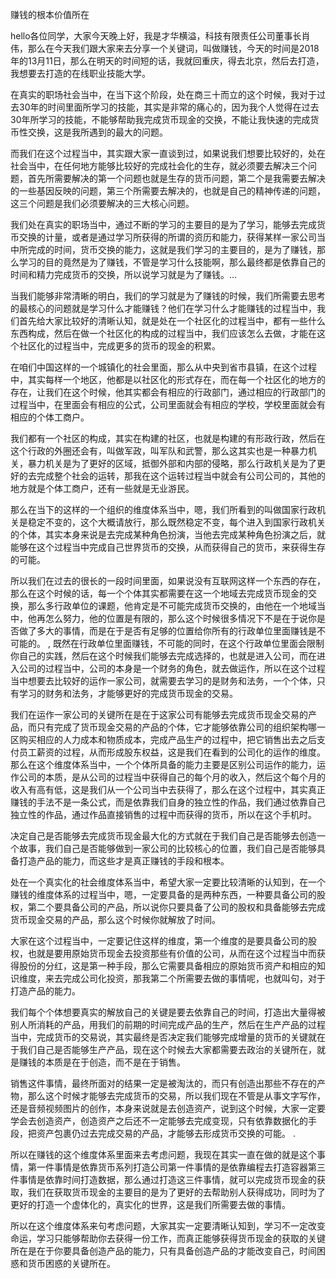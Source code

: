 赚钱的根本价值所在

hello各位同学，大家今天晚上好，我是才华横溢，科技有限责任公司董事长肖伟，那么在今天我们跟大家来去分享一个关键词，叫做赚钱，今天的时间是2018年的13月11日，那么在明天的时间短的话，我就回重庆，得去北京，然后去打造，我想要去打造的在线职业技能大学。

在真实的职场社会当中，在当下这个阶段，处在商三十而立的这个时候，我对于过去30年的时间里面所学习的技能，其实是非常的痛心的，因为我个人觉得在过去30年所学习的技能，不能够帮助我完成货币现金的交换，不能让我快速的完成货币性交换，这是我所遇到的最大的问题。

而我们在这个过程当中，其实跟大家一直谈到过，如果说我们想要比较好的，处在社会当中，在任何地方能够比较好的完成社会化的生存，就必须要去解决三个问题，首先所需要解决的第一个问题也就是生存的货币问题，第二个是我需要去解决的一些基因反映的问题，第三个所需要去解决的，也就是自己的精神传递的问题，这三个问题是我们必须要解决的三大核心问题。

我们处在真实的职场当中，通过不断的学习的主要目的是为了学习，能够去完成货币交换的计量，或者是通过学习所获得的所谓的资历和能力，获得某样一家公司当中所完成的时间，货币交换的能力，这就是我们学习的主要目的，是为了赚钱，那么学习的目的竟然是为了赚钱，不管是学习什么技能啊，那么最终都是依靠自己的时间和精力完成货币的交换，所以说学习就是为了赚钱。…

当我们能够非常清晰的明白，我们的学习就是为了赚钱的时候，我们所需要去思考的最核心的问题就是学习什么才能赚钱？他们在学习什么才能赚钱的过程当中，我们首先给大家比较好的清晰认知，就是处在一个社区化的过程当中，都有一些什么东西构成，然后在做一个社区化的构成的过程当中，我们应该怎么去做，才能在这个社区化的过程当中，完成更多的货币的现金的积累。

在咱们中国这样的一个城镇化的社会里面，那么从中央到省市县镇，在这个过程中，其实每样一个地区，他都是以社区化的形式存在，而在每一个社区化的地方的存在，让我们在这个时候，他其实都会有相应的行政部门，通过相应的行政部门的过程当中，在里面会有相应的公式，公司里面就会有相应的学校，学校里面就会有相应的个体工商户。

我们都有一个社区的构成，其实在构建的社区，也就是构建的有形政行政，然后在这个行政的外圈还会有，叫做军政，叫军队和武警，那么这其实也是一种暴力机关，暴力机关是为了更好的区域，抵御外部和内部的侵略，那么行政机关是为了更好的去完成整个社会的运转，那我在这个运转过程当中就会有公司公司的，其他的地方就是个体工商户，还有一些就是无业游民。

那么在当下的这样的一个组织的维度体系当中，嗯，我们所看到的叫做国家行政机关是稳定不变的，这个大概请放行，那么既然稳定不变，每个进入到国家行政机关的个体，其实本身来说是去完成某种角色扮演，当他去完成某种角色扮演之后，就能够在这个过程当中完成自己世界货币的交换，从而获得自己的货币，来获得生存的可能。

所以我们在过去的很长的一段时间里面，如果说没有互联网这样一个东西的存在，那么在这个时候的话，每一个个体其实都需要在这一个地域去完成货币现金的交换，那么多行政单位的课题，他肯定是不可能完成货币交换的，由他在一个地域当中，他再怎么努力，他的位置是有限的，那么这个时候很多情况下不是在于说你是否做了多大的事情，而是在于是否有足够的位置给你所有的行政单位里面赚钱是不可能的。 , 既然在行政单位里面赚钱，不可能的同时，在这个行政单位里面会限制你自己的实践，然后在这个时候我们能够去完成选择的，也就是进入公司，而在进入公司的过程当中，公司的本身是一个财务的角色，就去做运作，所以在这个过程当中想要去比较好的运作一家公司，就需要去学习的是财务和法务，一个个体，只有学习的财务和法务，才能够更好的完成货币现金的交易。

我们在运作一家公司的关键所在是在于这家公司有能够去完成货币现金交易的产品，而只有完成了货币现金交易的产品的个体，它才能够依靠公司的组织架构哪一区购买相应的人力成本和物质成本，完成产品生产的过程中，把它销售出去之后支付员工薪资的过程，从而形成股东权益，这是我们在看到的公司化的运作的维度。 那么在这个维度体系当中，一个个体所具备的能力主要是区别公司运作的能力，运作公司的本质，是从公司的过程当中获得自己的每个月的收入，然后这个每个月的收入有高有低，这是我们从一个公司当中去获得了，那么在这个过程中，其实真正赚钱的手法不是一条公式，而是依靠我们自身的独立性的作品，我们通过依靠自己独立性的作品，通过作品直接销售的过程中而获得的货币，所以在这个手机时。

决定自己是否能够去完成货币现金最大化的方式就在于我们自己是否能够去创造一个故事，我们自己是否能够做到一家公司的比较核心的位置，我们自己是否能够具备打造产品的能力，而这些才是真正赚钱的手段和根本。

处在一个真实化的社会维度体系当中，希望大家一定要比较清晰的认知到，在一个赚钱的维度体系的过程当中，嗯，一定要具备的是两种东西，一种要具备公司的股权，第二个要具备公司的产品，所以说你只要具备了公司的股权和具备能够去完成货币现金交易的产品，那么这个时候你就解放了时间。

大家在这个过程当中，一定要记住这样的维度，第一个维度的是要具备公司的股权，也就是要用原始货币现金去投资那些有价值的公司，从而在这个过程当中而获得股份的分红，这是第一种手段，那么它需要具备相应的原始货币资产和相应的知识维度，来去完成公司化投资，那我第二个所需要去做的事情呢，也就叫句，对于打造产品的能力。

我们每个个体想要真实的解放自己的关键是要去依靠自己的时间，打造出大量得被别人所消耗的产品，用我们的前期的时间完成产品的生产，然后在生产产品的过程当中，完成货币的交易说，其实最终是否决定我们能够完成增量的货币的关键就在于我们自己是否能够生产产品，现在这个时候去大家都需要去政治的关键所在，就是赚钱的本质是在于创造，而不是在于销售。

销售这件事情，最终所面对的结果一定是被淘汰的，而只有创造出那些不存在的产物，那么这个时候才能够去完成货币的交易，所以我们现在不管是从事文字写作，还是音频视频图片的创作，本身来说就是去创造资产，说到这个时候，大家一定要学会去创造资产，创造资产之后还不一定能够去完成变现，只有依靠数据化的手段，把资产包裹仍过去完成交易的产品，才能够去形成货币交换的可能。 .

所以在赚钱的这个维度体系里面来去考虑问题，我现在其实一直在做的就是这个事情，第一件事情是依靠货币系列打造公司第一件事情的是依靠编程去打造容器第三件事情是依靠时间打造数据，那么通过打造这三件事情，就可以完成货币现金的获取，我们在获取货币现金的主要目的是为了更好的去帮助别人获得成功，同时为了更好的打造一个虚体化的，真实化的世界，这是我们所需要去做的事情。

所以在这个维度体系来句考虑问题，大家其实一定要清晰认知到，学习不一定改变命运，学习只能够帮助你去获得一份工作，而真正能够获得货币现金的获取的关键所在是在于你要具备创造产品的能力，只有具备创造产品的才能改变自己，时间困惑和货币困惑的关键所在。
